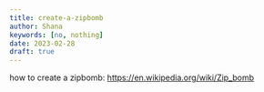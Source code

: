 ```yaml
---
title: create-a-zipbomb
author: Shana
keywords: [no, nothing]
date: 2023-02-28
draft: true
---
```


how to create a zipbomb: https://en.wikipedia.org/wiki/Zip_bomb

